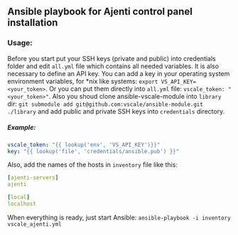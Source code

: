 ## Ansible playbook for Ajenti control panel installation

### Usage:

Before you start put your SSH keys (private and public) into credentials folder and edit `all.yml` file 
which contains all needed variables. It is also necessary to define an API key. You can add a key in 
your operating system environment variables, for *nix like systems: `export VS_API_KEY=<your_token>`. 
Or you can put them directly into `all.yml` file: `vscale_token: "<your_token>"`. Also you shoud clone 
ansible-vscale-module into `library` dir:
`git submodule add git@github.com:vscale/ansible-module.git ./library` and add public and private SSH keys into
`credentials` directory.

##### Example:
```yaml
vscale_token: "{{ lookup('env', 'VS_API_KEY')}}"
key: "{{ lookup('file', 'credentials/ansible.pub') }}"
```

Also, add the names of the hosts in `inventory` file like this:
```yaml
[ajenti-servers]
ajenti

[local]
localhost
```

When everything is ready, just start Ansible:
`ansible-playbook -i inventory vscale_ajenti.yml`